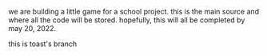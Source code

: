 we are building a little game for a school project. 
this is the main source and where all the code will be stored.
hopefully, this will all be completed by may 20, 2022.

this is toast's branch


